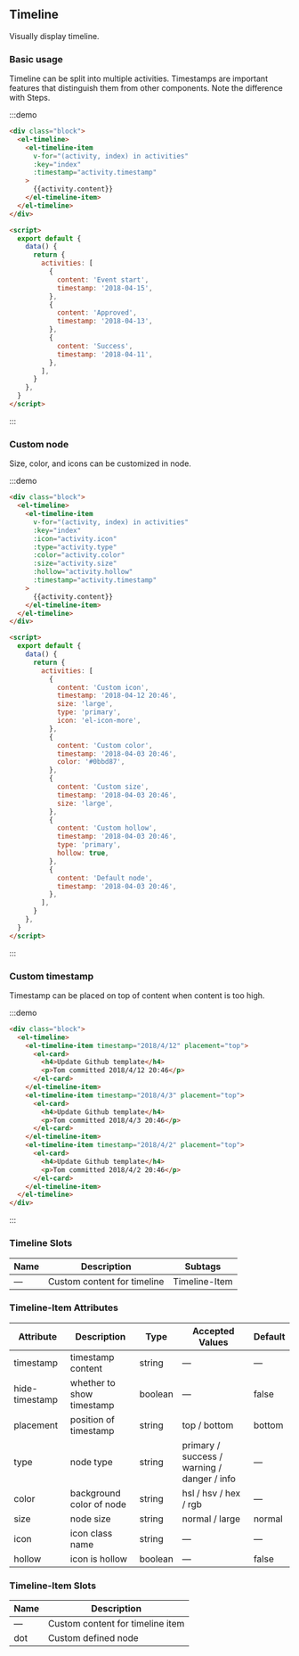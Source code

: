 ## Timeline

Visually display timeline.

### Basic usage

Timeline can be split into multiple activities. Timestamps are important features that distinguish them from other components. Note the difference with Steps.

:::demo

```html
<div class="block">
  <el-timeline>
    <el-timeline-item
      v-for="(activity, index) in activities"
      :key="index"
      :timestamp="activity.timestamp"
    >
      {{activity.content}}
    </el-timeline-item>
  </el-timeline>
</div>

<script>
  export default {
    data() {
      return {
        activities: [
          {
            content: 'Event start',
            timestamp: '2018-04-15',
          },
          {
            content: 'Approved',
            timestamp: '2018-04-13',
          },
          {
            content: 'Success',
            timestamp: '2018-04-11',
          },
        ],
      }
    },
  }
</script>
```

:::

### Custom node

Size, color, and icons can be customized in node.

:::demo

```html
<div class="block">
  <el-timeline>
    <el-timeline-item
      v-for="(activity, index) in activities"
      :key="index"
      :icon="activity.icon"
      :type="activity.type"
      :color="activity.color"
      :size="activity.size"
      :hollow="activity.hollow"
      :timestamp="activity.timestamp"
    >
      {{activity.content}}
    </el-timeline-item>
  </el-timeline>
</div>

<script>
  export default {
    data() {
      return {
        activities: [
          {
            content: 'Custom icon',
            timestamp: '2018-04-12 20:46',
            size: 'large',
            type: 'primary',
            icon: 'el-icon-more',
          },
          {
            content: 'Custom color',
            timestamp: '2018-04-03 20:46',
            color: '#0bbd87',
          },
          {
            content: 'Custom size',
            timestamp: '2018-04-03 20:46',
            size: 'large',
          },
          {
            content: 'Custom hollow',
            timestamp: '2018-04-03 20:46',
            type: 'primary',
            hollow: true,
          },
          {
            content: 'Default node',
            timestamp: '2018-04-03 20:46',
          },
        ],
      }
    },
  }
</script>
```

:::

### Custom timestamp

Timestamp can be placed on top of content when content is too high.

:::demo

```html
<div class="block">
  <el-timeline>
    <el-timeline-item timestamp="2018/4/12" placement="top">
      <el-card>
        <h4>Update Github template</h4>
        <p>Tom committed 2018/4/12 20:46</p>
      </el-card>
    </el-timeline-item>
    <el-timeline-item timestamp="2018/4/3" placement="top">
      <el-card>
        <h4>Update Github template</h4>
        <p>Tom committed 2018/4/3 20:46</p>
      </el-card>
    </el-timeline-item>
    <el-timeline-item timestamp="2018/4/2" placement="top">
      <el-card>
        <h4>Update Github template</h4>
        <p>Tom committed 2018/4/2 20:46</p>
      </el-card>
    </el-timeline-item>
  </el-timeline>
</div>
```

:::

### Timeline Slots

| Name | Description                 | Subtags       |
| ---- | --------------------------- | ------------- |
| —    | Custom content for timeline | Timeline-Item |

### Timeline-Item Attributes

| Attribute      | Description               | Type    | Accepted Values                             | Default |
| -------------- | ------------------------- | ------- | ------------------------------------------- | ------- |
| timestamp      | timestamp content         | string  | —                                           | —       |
| hide-timestamp | whether to show timestamp | boolean | —                                           | false   |
| placement      | position of timestamp     | string  | top / bottom                                | bottom  |
| type           | node type                 | string  | primary / success / warning / danger / info | —       |
| color          | background color of node  | string  | hsl / hsv / hex / rgb                       | —       |
| size           | node size                 | string  | normal / large                              | normal  |
| icon           | icon class name           | string  | —                                           | —       |
| hollow         | icon is hollow            | boolean | —                                           | false   |

### Timeline-Item Slots

| Name | Description                      |
| ---- | -------------------------------- |
| —    | Custom content for timeline item |
| dot  | Custom defined node              |
